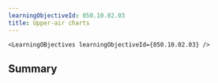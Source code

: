 ```yaml
---
learningObjectiveId: 050.10.02.03
title: Upper-air charts
---
```


```tsx eval
<LearningOBjectives learningObjectiveId={050.10.02.03} />
```

## Summary
